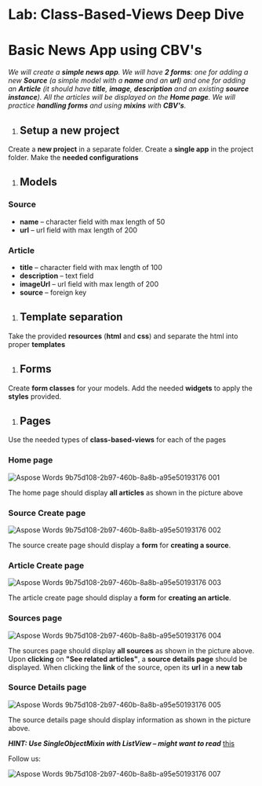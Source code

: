 
# **Lab: Class-Based-Views Deep Dive**
# **Basic News App using CBV's**
*We will create a **simple news app**. We will have **2 forms**: one for adding a new **Source** (a simple model with a **name** and an **url**) and one for adding an **Article** (it should have **title**, **image**, **description** and an existing **source instance**). All the articles will be displayed on the **Home page**. We will practice **handling forms** and using **mixins** with **CBV's**.*
1. ## **Setup a new project**
Create a **new project** in a separate folder. Create a **single app** in the project folder. Make the **needed configurations**
1. ## **Models**
### **Source**
- **name** – character field with max length of 50
- **url** – url field with max length of 200
### **Article**
- **title** – character field with max length of 100
- **description** – text field
- **imageUrl** – url field with max length of 200
- **source** – foreign key
1. ## **Template separation**
Take the provided **resources** (**html** and **css**) and separate the html into proper **templates**
1. ## **Forms**
Create **form classes** for your models. Add the needed **widgets** to apply the **styles** provided.
1. ## **Pages**
Use the needed types of **class-based-views** for each of the pages
### **Home page**
![Aspose Words 9b75d108-2b97-460b-8a8b-a95e50193176 001](https://user-images.githubusercontent.com/66780885/127976544-edab5c06-d520-45c7-9392-ead0757e0694.png)

The home page should display **all articles** as shown in the picture above
### **Source Create page**
![Aspose Words 9b75d108-2b97-460b-8a8b-a95e50193176 002](https://user-images.githubusercontent.com/66780885/127976644-e400b23b-c70d-4b0f-86da-382c9f90bd1c.png)

The source create page should display a **form** for **creating a source**.
### **Article Create page**
![Aspose Words 9b75d108-2b97-460b-8a8b-a95e50193176 003](https://user-images.githubusercontent.com/66780885/127976726-ffcfd982-cdfb-4c43-830f-0a1361d9b766.png)

The article create page should display a **form** for **creating an article**.
### **Sources page**
![Aspose Words 9b75d108-2b97-460b-8a8b-a95e50193176 004](https://user-images.githubusercontent.com/66780885/127976806-be6a8270-5299-4cb9-a09c-34e8925cf177.png)

The sources page should display **all sources** as shown in the picture above. Upon **clicking** on **"See related articles"**, a **source details page** should be displayed. When clicking the **link** of the source, open its **url** in a **new tab**
### **Source Details page**
![Aspose Words 9b75d108-2b97-460b-8a8b-a95e50193176 005](https://user-images.githubusercontent.com/66780885/127976916-87102696-5ac0-4bce-99ce-671c8478f746.png)

The source details page should display information as shown in the picture above.

***HINT: Use SingleObjectMixin with ListView – might want to read*** [this](https://docs.djangoproject.com/en/3.1/topics/class-based-views/mixins/#using-singleobjectmixin-with-listview)

Follow us:

![Aspose Words 9b75d108-2b97-460b-8a8b-a95e50193176 007](https://user-images.githubusercontent.com/66780885/127977079-87ebf28d-4003-48c3-aab9-905c60297d49.png)
